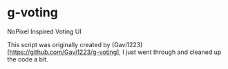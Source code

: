 # g-voting


NoPixel Inspired Voting UI

This script was originally created by (Gavi1223)[https://github.com/Gavi1223/g-voting], I just went through and cleaned up the code a bit.
